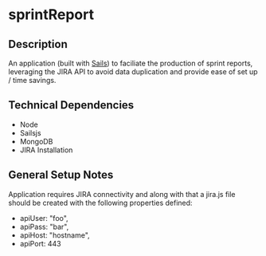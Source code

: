 # sprintReport

## Description
An application (built with [Sails](http://www.sailsjs.org)) to faciliate the production of sprint reports, leveraging the JIRA API to avoid data duplication and provide ease of set up / time savings.

## Technical Dependencies

- Node
- Sailsjs
- MongoDB
- JIRA Installation

## General Setup Notes

Application requires JIRA connectivity and along with that a jira.js file should be created with the following properties defined:

- apiUser: "foo",
- apiPass: "bar",
- apiHost: "hostname",
- apiPort: 443

